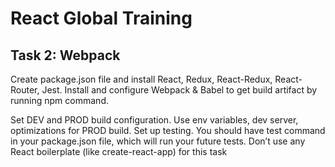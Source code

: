 # React Global Training

## Task 2: Webpack

Create package.json file and install React, Redux, React-Redux, React-Router,
Jest. Install and configure Webpack & Babel to get build artifact by running npm
command.

Set DEV and PROD build configuration. Use env variables, dev server, optimizations for PROD
build. Set up testing. You should have test command in your package.json file, which
will run your future tests. Don’t use any React boilerplate (like create-react-app) for
this task
